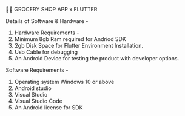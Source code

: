🥑📱 GROCERY SHOP APP x FLUTTER

Details of Software & Hardware -

1. Hardware Requirements -
2. Minimum 8gb Ram required for Andriod SDK
3. 2gb Disk Space for Flutter Environment Installation.
4. Usb Cable for debugging
5. An Android Device for testing the product with developer options.


Software Requirements -

1. Operating system Windows 10 or above
2. Android studio
3. Visual Studio
4. Visual Studio Code
5. An Android license for SDK


